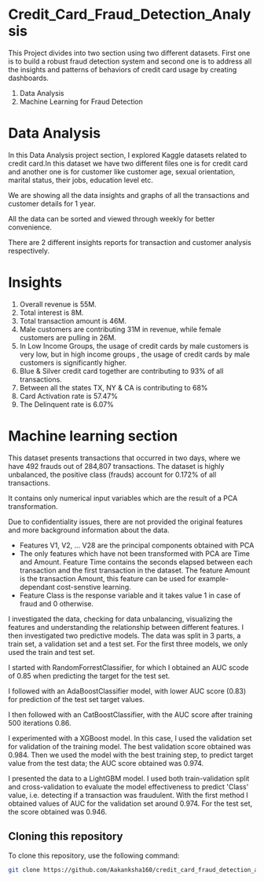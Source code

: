 # Credit_Card_Fraud_Detection_Analysis
This Project divides into two section using two different datasets. First one is to build a robust fraud detection system and second one is to address all the insights and patterns of behaviors of credit card usage by creating dashboards.

1. Data Analysis
2. Machine Learning for Fraud Detection

# Data Analysis
In this Data Analysis project section, I explored Kaggle datasets related to credit card.In this dataset we have two different files one is for credit card and another one is for customer like customer age, sexual orientation, marital status, their jobs, education level etc.

We are showing all the data insights and graphs of all the transactions and customer details for 1 year.

All the data can be sorted and viewed through weekly for better convenience.

There are 2 different insights reports for transaction and customer analysis respectively.

# Insights

1. Overall revenue is 55M.
2. Total interest is 8M.
3. Total transaction amount is 46M.
4. Male customers are contributing 31M in revenue, while female customers are pulling in 26M.
5. In Low Income Groups, the usage of credit cards by male customers is very low, but in high income groups , the usage of credit cards by male customers is significantly higher.
6. Blue & Silver credit card together are contributing to 93% of all transactions.
7. Between all the states TX, NY & CA is contributing to 68%
8. Card Activation rate is 57.47%
9. The Delinquent rate is 6.07%

# Machine learning section

This dataset presents transactions that occurred in two days, where we have 492 frauds out of 284,807 transactions. The dataset is highly unbalanced, the positive class (frauds) account for 0.172% of all transactions.

It contains only numerical input variables which are the result of a PCA transformation.

Due to confidentiality issues, there are not provided the original features and more background information about the data.

- Features V1, V2, ... V28 are the principal components obtained with PCA
- The only features which have not been transformed with PCA are Time and Amount. Feature Time contains the seconds elapsed between each transaction and the first transaction in the dataset. The feature Amount is the transaction Amount, this feature can be used for example-dependant cost-senstive learning.
- Feature Class is the response variable and it takes value 1 in case of fraud and 0 otherwise.

I investigated the data, checking for data unbalancing, visualizing the features and understanding the relationship between different features. I then investigated two predictive models. The data was split in 3 parts, a train set, a validation set and a test set. For the first three models, we only used the train and test set.

I started with RandomForrestClassifier, for which I obtained an AUC scode of 0.85 when predicting the target for the test set.

I followed with an AdaBoostClassifier model, with lower AUC score (0.83) for prediction of the test set target values.

I then followed with an CatBoostClassifier, with the AUC score after training 500 iterations 0.86.

I experimented with a XGBoost model. In this case, I used the validation set for validation of the training model. The best validation score obtained was 0.984. Then we used the model with the best training step, to predict target value from the test data; the AUC score obtained was 0.974.

I presented the data to a LightGBM model. I used both train-validation split and cross-validation to evaluate the model effectiveness to predict 'Class' value, i.e. detecting if a transaction was fraudulent. With the first method I obtained values of AUC for the validation set around 0.974. For the test set, the score obtained was 0.946.

## Cloning this repository

To clone this repository, use the following command:

```bash
git clone https://github.com/Aakanksha160/credit_card_fraud_detection_analysis.git

